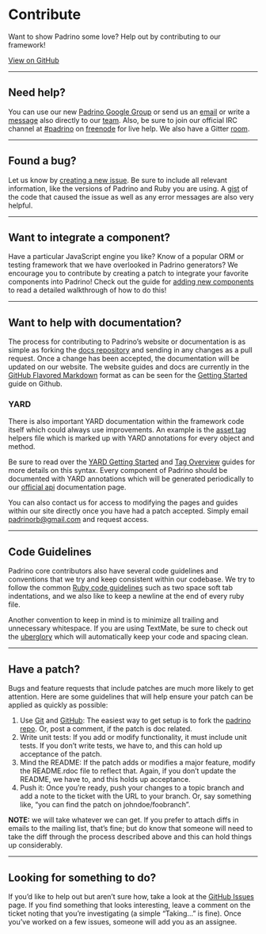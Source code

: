# Contribute

Want to show Padrino some love? Help out by contributing to our framework!

<div class="excerpt">
  <a href="https://github.com/padrino/padrino-framework" class="button">View on GitHub</a>
</div>

---

## Need help?

You can use our new
[Padrino Google Group](http://groups.google.com/group/padrino) or send us an
[email](mailto:padrinorb@gmail.com) or write a
[message](http://github.com/padrino) also directly to our
[team](http://github.com/padrino/following). Also, be sure to join our official
IRC channel at [#padrino](irc://chat.freenode.net/#padrino) on
[freenode](http://freenode.net) for live help. We also have a Gitter
[room](https://gitter.im/padrino/padrino-framework).

---

## Found a bug?

Let us know by
[creating a new issue](http://github.com/padrino/padrino-framework/issues). Be
sure to include all relevant information, like the versions of Padrino and Ruby
you are using. A [gist](http://gist.github.com/) of the code that caused the
issue as well as any error messages are also very helpful.

---

## Want to integrate a component?

Have a particular JavaScript engine you like? Know of a popular ORM or testing
framework that we have overlooked in Padrino generators? We encourage you to
contribute by creating a patch to integrate your favorite components into
Padrino! Check out the guide for
[adding new components](http://www.padrinorb.com/guides/adding-new-components)
to read a detailed walkthrough of how to do this!

---

## Want to help with documentation?

The process for contributing to Padrino’s website or documentation is as simple 
as forking the [docs repository](https://github.com/padrino/padrino-docs) and 
sending in any changes as a pull request. Once a change has been accepted, the 
documentation will be updated on our website. The website guides and docs are 
currently in the [GitHub Flavored Markdown](https://help.github.com/articles/github-flavored-markdown) 
format as can be seen for the 
[Getting Started](https://github.com/padrino/padrino-docs/blob/master/guides/getting-started.md) 
guide on Github.


### YARD

There is also important YARD documentation within the framework code itself
which could always use improvements. An example is the
[asset tag](https://github.com/padrino/padrino-framework/blob/master/padrino-helpers/lib/padrino-helpers/asset_tag_helpers.rb)
helpers file which is marked up with YARD annotations for every object and
method.

Be sure to read over the
[YARD Getting Started](http://rubydoc.info/docs/yard/file/docs/GettingStarted.md)
and [Tag Overview](http://rubydoc.info/docs/yard/file/docs/Tags.md) guides for
more details on this syntax. Every component of Padrino should be documented
with YARD annotations which will be generated periodically to our
[official api](http://www.padrinorb.com/api/Padrino/Helpers/AssetTagHelpers.html)
documentation page.

You can also contact us for access to modifying the pages and guides within our
site directly once you have had a patch accepted. Simply email
[padrinorb@gmail.com](mailto:padrinorb@gmail.com) and request access.

---

## Code Guidelines

Padrino core contributors also have several code guidelines and conventions that
we try and keep consistent within our codebase. We try to follow the common
[Ruby code guidelines](http://pathfindersoftware.com/2008/10/elements-of-ruby-style)
such as two space soft tab indentations, and we also like to keep a newline at
the end of every ruby file.

Another convention to keep in mind is to minimize all trailing and unnecessary
whitespace. If you are using TextMate, be sure to check out the
[uberglory](https://github.com/glennr/uber-glory-tmbundle) which will
automatically keep your code and spacing clean.

---

## Have a patch?

Bugs and feature requests that include patches are much more likely to get
attention. Here are some guidelines that will help ensure your patch can be
applied as quickly as possible:

1. Use [Git](http://git-scm.com/) and [GitHub](http://github.com/): The easiest
   way to get setup is to fork the
   [padrino repo](http://github.com/padrino/padrino-framework). Or, post a
   comment, if the patch is doc related.
2. Write unit tests: If you add or modify functionality, it must include unit
   tests. If you don’t write tests, we have to, and this can hold up acceptance
   of the patch.
3. Mind the README: If the patch adds or modifies a major feature, modify the
   README.rdoc file to reflect that. Again, if you don’t update the README, we
   have to, and this holds up acceptance.
4. Push it: Once you’re ready, push your changes to a topic branch and add a
   note to the ticket with the URL to your branch. Or, say something like, “you
   can find the patch on johndoe/foobranch”.

**NOTE:** we will take whatever we can get. If you prefer to attach diffs in
  emails to the mailing list, that’s fine; but do know that someone will need to
  take the diff through the process described above and this can hold things up
  considerably.

---

## Looking for something to do?

If you’d like to help out but aren’t sure how, take a look at the
[GitHub Issues](http://github.com/padrino/padrino-framework/issues) page. If you
find something that looks interesting, leave a comment on the ticket noting that
you’re investigating (a simple “Taking…” is fine). Once you’ve worked on a few
issues, someone will add you as an assignee.
